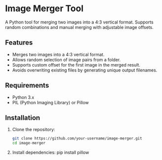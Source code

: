 # Image Merger Tool

A Python tool for merging two images into a 4:3 vertical format. Supports random combinations and manual merging with adjustable image offsets.

## Features

- Merges two images into a 4:3 vertical format.
- Allows random selection of image pairs from a folder.
- Supports custom offset for the first image in the merged result.
- Avoids overwriting existing files by generating unique output filenames.

## Requirements

- Python 3.x
- PIL (Python Imaging Library) or Pillow

## Installation

1. Clone the repository:

   ```bash
   git clone https://github.com/your-username/image-merger.git
   cd image-merger
   
2. Install dependencies:
   pip install pillow


